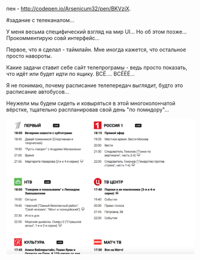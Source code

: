 пен - http://codepen.io/Arsenicum32/pen/BKVzjX.

#задание с телеканалом...

У меня весьма специфический взгляд на мир UI...
Но об этом позже... Прокомментирую совй интерфейс...

Первое, что я сделал - таймлайн. Мне иногда кажется, что остальное просто навороты.

Какие задачи ставит себе сайт телепрограмы - ведь просто показать, что идёт или будет идти по ящику.
ВСЁ.... ВСЁЁЁ...

Я не понимаю, почему расписание телепередач выглядит, будто это расписание автобусов...

Неужели мы будем сидеть и ковыряться в этой многоколончатой вёрстке, тщательно распланировав свой день "по помидору"...

![alt tag](https://raw.githubusercontent.com/arsenicum32/yandex_test_tv/gh-pages/public/screen.png)

